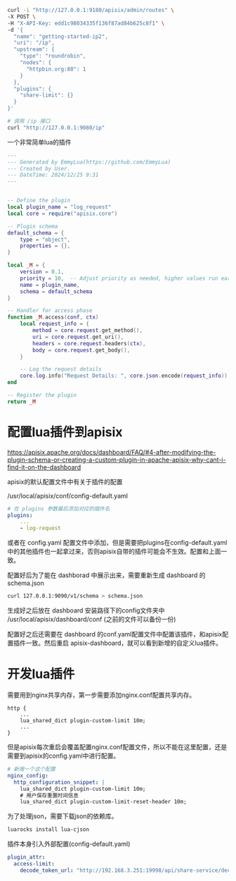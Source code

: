 ```bash
curl -i "http://127.0.0.1:9180/apisix/admin/routes" \
-X POST \
-H "X-API-Key: edd1c98034335f136f87ad84b625c8f1" \
-d '{
  "name": "getting-started-ip2",
  "uri": "/ip",
  "upstream": {
    "type": "roundrobin",
    "nodes": {
      "httpbin.org:80": 1
    }
  },
  "plugins": {
    "share-limit": {}
  }
}'

# 调用 /ip 接口
curl "http://127.0.0.1:9080/ip"
```



一个非常简单lua的插件

```lua
---
--- Generated by EmmyLua(https://github.com/EmmyLua)
--- Created by User.
--- DateTime: 2024/12/25 9:31
---


-- Define the plugin
local plugin_name = "log_request"
local core = require("apisix.core")

-- Plugin schema
default_schema = {
    type = "object",
    properties = {},
}

local _M = {
    version = 0.1,
    priority = 10,  -- Adjust priority as needed, higher values run earlier
    name = plugin_name,
    schema = default_schema
}

-- Handler for access phase
function _M.access(conf, ctx)
    local request_info = {
        method = core.request.get_method(),
        uri = core.request.get_uri(),
        headers = core.request.headers(ctx),
        body = core.request.get_body(),
    }

    -- Log the request details
    core.log.info("Request Details: ", core.json.encode(request_info))
end

-- Register the plugin
return _M
```



# 配置lua插件到apisix

https://apisix.apache.org/docs/dashboard/FAQ/#4-after-modifying-the-plugin-schema-or-creating-a-custom-plugin-in-apache-apisix-why-cant-i-find-it-on-the-dashboard

apisix的默认配置文件中有关于插件的配置  

/usr/local/apisix/conf/config-default.yaml

```yaml
# 在 plugins 参数最后添加对应的插件名
plugins:  
	...
	- log-request
```

或者在 config.yaml 配置文件中添加，但是需要把plugins在config-default.yaml中的其他插件也一起拿过来，否则apisix自带的插件可能会不生效。配置和上面一致。



配置好后为了能在 dashborad 中展示出来，需要重新生成 dashboard 的 schema.json

```bash
curl 127.0.0.1:9090/v1/schema > schema.json
```

生成好之后放在 dashboard 安装路径下的config文件夹中 /usr/local/apisix/dashboard/conf (之前的文件可以备份一份)

配置好之后还需要在 dashboard 的conf.yaml配置文件中配置该插件，和apisix配置插件一致。然后重启 apisix-dashboard，就可以看到新增的自定义lua插件。



# 开发lua插件

需要用到nginx共享内存，第一步需要添加nginx.conf配置共享内存。

```nginx
http {
    ...
	lua_shared_dict plugin-custom-limit 10m;
    ...
}
```

但是apisix每次重启会覆盖配置nginx.conf配置文件，所以不能在这里配置，还是需要到apisix的config.yaml中进行配置。

```yaml
# 新增一个这个配置
nginx_config:
  http_configuration_snippet: |
    lua_shared_dict plugin-custom-limit 10m;
    # 用户保存重置时间信息
    lua_shared_dict plugin-custom-limit-reset-header 10m;
```

为了处理json，需要下载json的依赖库。

```bash
luarocks install lua-cjson
```

插件本身引入外部配置(config-default.yaml)

```yaml
plugin_attr:
  access-limit:
    decode_token_url: "http://192.168.3.251:19998/api/share-service/decode-token"
```

